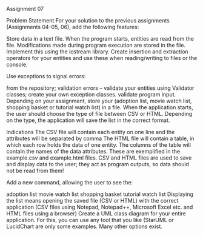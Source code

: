Assignment 07

Problem Statement
For your solution to the previous assignments (Assignments 04-05, 06), add the following features:

Store data in a text file. When the program starts, entities are read from the file. Modifications made during program execution are stored in the file. Implement this using the iostream library. Create insertion and extraction operators for your entities and use these when reading/writing to files or the console.

Use exceptions to signal errors:

from the repository;
validation errors – validate your entities using Validator classes;
create your own exception classes.
validate program input.
Depending on your assignment, store your (adoption list, movie watch list, shopping basket or tutorial watch list) in a file. When the application starts, the user should choose the type of file between CSV or HTML. Depending on the type, the application will save the list in the correct format.

Indications
The CSV file will contain each entity on one line and the attributes will be separated by comma
The HTML file will contain a table, in which each row holds the data of one entity. The columns of the table will contain the names of the data attributes.
These are exemplified in the example.csv and example.html files. CSV and HTML files are used to save and display data to the user; they act as program outputs, so data should not be read from them!

Add a new command, allowing the user to see the:

adoption list
movie watch list
shopping basket
tutorial watch list
Displaying the list means opening the saved file (CSV or HTML) with the correct application (CSV files using Notepad, Notepad++, Microsoft Excel etc. and HTML files using a browser)
Create a UML class diagram for your entire application. For this, you can use any tool that you like (StarUML or LucidChart are only some examples. Many other options exist.
